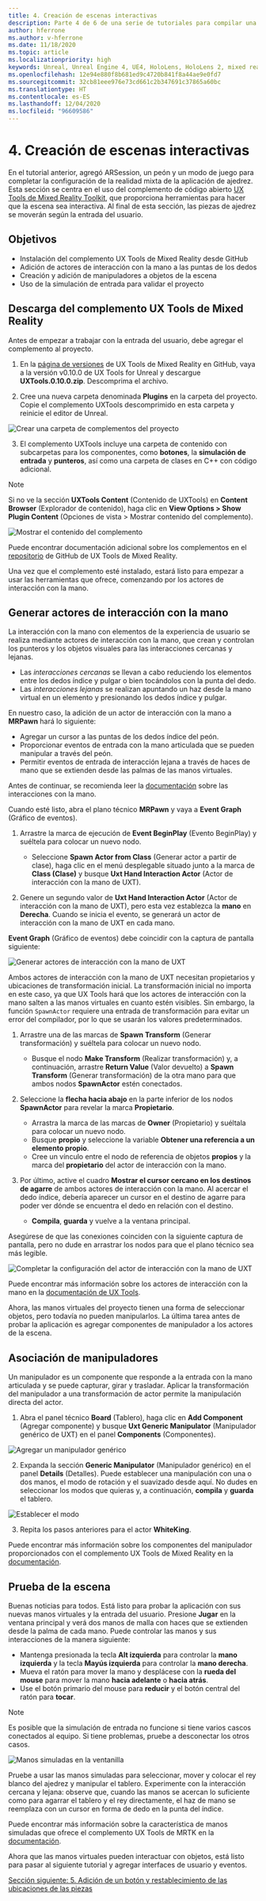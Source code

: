 ```yaml
---
title: 4. Creación de escenas interactivas
description: Parte 4 de 6 de una serie de tutoriales para compilar una aplicación de ajedrez con Unreal Engine 4 y el complemento UX Tools de Mixed Reality Toolkit
author: hferrone
ms.author: v-hferrone
ms.date: 11/18/2020
ms.topic: article
ms.localizationpriority: high
keywords: Unreal, Unreal Engine 4, UE4, HoloLens, HoloLens 2, mixed reality, tutorial, getting started, mrtk, uxt, UX Tools, documentation, mixed reality headset, windows mixed reality headset, virtual reality headset
ms.openlocfilehash: 12e94e880f8b681ed9c4720b841f8a44ae9e0fd7
ms.sourcegitcommit: 32cb81eee976e73cd661c2b347691c37865a60bc
ms.translationtype: HT
ms.contentlocale: es-ES
ms.lasthandoff: 12/04/2020
ms.locfileid: "96609586"
---
```

# <a name="4-making-your-scene-interactive"></a>4. Creación de escenas interactivas

En el tutorial anterior, agregó ARSession, un peón y un modo de juego para completar la configuración de la realidad mixta de la aplicación de ajedrez. Esta sección se centra en el uso del complemento de código abierto [UX Tools de Mixed Reality Toolkit](https://github.com/microsoft/MixedReality-UXTools-Unreal), que proporciona herramientas para hacer que la escena sea interactiva. Al final de esta sección, las piezas de ajedrez se moverán según la entrada del usuario.

## <a name="objectives"></a>Objetivos

* Instalación del complemento UX Tools de Mixed Reality desde GitHub
* Adición de actores de interacción con la mano a las puntas de los dedos
* Creación y adición de manipuladores a objetos de la escena
* Uso de la simulación de entrada para validar el proyecto

## <a name="downloading-the-mixed-reality-ux-tools-plugin"></a>Descarga del complemento UX Tools de Mixed Reality
Antes de empezar a trabajar con la entrada del usuario, debe agregar el complemento al proyecto.

1. En la [página de versiones](https://github.com/microsoft/MixedReality-UXTools-Unreal/releases) de UX Tools de Mixed Reality en GitHub, vaya a la versión v0.10.0 de UX Tools for Unreal y descargue **UXTools.0.10.0.zip**. Descomprima el archivo.

2.  Cree una nueva carpeta denominada **Plugins** en la carpeta del proyecto. Copie el complemento UXTools descomprimido en esta carpeta y reinicie el editor de Unreal.

![Crear una carpeta de complementos del proyecto](images/unreal-uxt/4-plugins.PNG)

3.  El complemento UXTools incluye una carpeta de contenido con subcarpetas para los componentes, como **botones**, la **simulación de entrada** y **punteros**, así como una carpeta de clases en C++ con código adicional.  

> [!NOTE]
> Si no ve la sección **UXTools Content** (Contenido de UXTools) en **Content Browser** (Explorador de contenido), haga clic en **View Options > Show Plugin Content** (Opciones de vista > Mostrar contenido del complemento).

![Mostrar el contenido del complemento](images/unreal-uxt/4-showplugincontent.PNG)

Puede encontrar documentación adicional sobre los complementos en el [repositorio](https://aka.ms/uxt-unreal) de GitHub de UX Tools de Mixed Reality.

Una vez que el complemento esté instalado, estará listo para empezar a usar las herramientas que ofrece, comenzando por los actores de interacción con la mano.

## <a name="spawning-hand-interaction-actors"></a>Generar actores de interacción con la mano

La interacción con la mano con elementos de la experiencia de usuario se realiza mediante actores de interacción con la mano, que crean y controlan los punteros y los objetos visuales para las interacciones cercanas y lejanas.
- Las *interacciones cercanas* se llevan a cabo reduciendo los elementos entre los dedos índice y pulgar o bien tocándolos con la punta del dedo.
- Las *interacciones lejanas* se realizan apuntando un haz desde la mano virtual en un elemento y presionando los dedos índice y pulgar.

En nuestro caso, la adición de un actor de interacción con la mano a **MRPawn** hará lo siguiente:
- Agregar un cursor a las puntas de los dedos índice del peón.
- Proporcionar eventos de entrada con la mano articulada que se pueden manipular a través del peón.
- Permitir eventos de entrada de interacción lejana a través de haces de mano que se extienden desde las palmas de las manos virtuales.

Antes de continuar, se recomienda leer la [documentación](https://microsoft.github.io/MixedReality-UXTools-Unreal/version/public/0.9.x/Docs/HandInteraction.html) sobre las interacciones con la mano.

Cuando esté listo, abra el plano técnico **MRPawn** y vaya a **Event Graph** (Gráfico de eventos).

1. Arrastre la marca de ejecución de **Event BeginPlay** (Evento BeginPlay) y suéltela para colocar un nuevo nodo.
    * Seleccione **Spawn Actor from Class** (Generar actor a partir de clase), haga clic en el menú desplegable situado junto a la marca de **Class (Clase)** y busque **Uxt Hand Interaction Actor** (Actor de interacción con la mano de UXT).  

2. Genere un segundo valor de **Uxt Hand Interaction Actor** (Actor de interacción con la mano de UXT), pero esta vez establezca la **mano** en **Derecha**. Cuando se inicia el evento, se generará un actor de interacción con la mano de UXT en cada mano.

**Event Graph** (Gráfico de eventos) debe coincidir con la captura de pantalla siguiente:

![Generar actores de interacción con la mano de UXT](images/unreal-uxt/4-spawnactor.PNG)

Ambos actores de interacción con la mano de UXT necesitan propietarios y ubicaciones de transformación inicial. La transformación inicial no importa en este caso, ya que UX Tools hará que los actores de interacción con la mano salten a las manos virtuales en cuanto estén visibles. Sin embargo, la función `SpawnActor` requiere una entrada de transformación para evitar un error del compilador, por lo que se usarán los valores predeterminados.

1. Arrastre una de las marcas de **Spawn Transform** (Generar transformación) y suéltela para colocar un nuevo nodo.
    * Busque el nodo **Make Transform** (Realizar transformación) y, a continuación, arrastre **Return Value** (Valor devuelto) a **Spawn Transform** (Generar transformación) de la otra mano para que ambos nodos **SpawnActor** estén conectados.

2.  Seleccione la **flecha hacia abajo** en la parte inferior de los nodos **SpawnActor** para revelar la marca **Propietario**.    
    * Arrastra la marca de las marcas de **Owner** (Propietario) y suéltala para colocar un nuevo nodo.
    * Busque **propio** y seleccione la variable **Obtener una referencia a un elemento propio**.
    * Cree un vínculo entre el nodo de referencia de objetos **propios** y la marca del **propietario** del actor de interacción con la mano.
3. Por último, active el cuadro **Mostrar el cursor cercano en los destinos de agarre** de ambos actores de interacción con la mano. Al acercar el dedo índice, debería aparecer un cursor en el destino de agarre para poder ver dónde se encuentra el dedo en relación con el destino.
    * **Compila**, **guarda** y vuelve a la ventana principal.

Asegúrese de que las conexiones coinciden con la siguiente captura de pantalla, pero no dude en arrastrar los nodos para que el plano técnico sea más legible.

![Completar la configuración del actor de interacción con la mano de UXT](images/unreal-uxt/4-fingerptrs.PNG)

Puede encontrar más información sobre los actores de interacción con la mano en la [documentación de UX Tools](https://microsoft.github.io/MixedReality-UXTools-Unreal/version/public/0.9.x/Docs/HandInteraction.html).

Ahora, las manos virtuales del proyecto tienen una forma de seleccionar objetos, pero todavía no pueden manipularlos. La última tarea antes de probar la aplicación es agregar componentes de manipulador a los actores de la escena.

## <a name="attaching-manipulators"></a>Asociación de manipuladores

Un manipulador es un componente que responde a la entrada con la mano articulada y se puede capturar, girar y trasladar. Aplicar la transformación del manipulador a una transformación de actor permite la manipulación directa del actor.

1. Abra el panel técnico **Board** (Tablero), haga clic en **Add Component** (Agregar componente) y busque **Uxt Generic Manipulator** (Manipulador genérico de UXT) en el panel **Components** (Componentes).

![Agregar un manipulador genérico](images/unreal-uxt/4-addmanip.PNG)

2. Expanda la sección **Generic Manipulator** (Manipulador genérico) en el panel **Details** (Detalles). Puede establecer una manipulación con una o dos manos, el modo de rotación y el suavizado desde aquí. No dudes en seleccionar los modos que quieras y, a continuación, **compila** y **guarda** el tablero.

![Establecer el modo](images/unreal-uxt/4-setrotmode.PNG)

3. Repita los pasos anteriores para el actor **WhiteKing**.

Puede encontrar más información sobre los componentes del manipulador proporcionados con el complemento UX Tools de Mixed Reality en la [documentación](https://microsoft.github.io/MixedReality-UXTools-Unreal/Docs/Manipulator.html).

## <a name="testing-the-scene"></a>Prueba de la escena

Buenas noticias para todos. Está listo para probar la aplicación con sus nuevas manos virtuales y la entrada del usuario. Presione **Jugar** en la ventana principal y verá dos manos de malla con haces que se extienden desde la palma de cada mano. Puede controlar las manos y sus interacciones de la manera siguiente:
- Mantenga presionada la tecla **Alt izquierda** para controlar la **mano izquierda** y la tecla **Mayús izquierda** para controlar la **mano derecha**.
- Mueva el ratón para mover la mano y desplácese con la **rueda del mouse** para mover la mano **hacia adelante** o **hacia atrás**.
- Use el botón primario del mouse para **reducir** y el botón central del ratón para **tocar**.

> [!NOTE]
> Es posible que la simulación de entrada no funcione si tiene varios cascos conectados al equipo. Si tiene problemas, pruebe a desconectar los otros casos.

![Manos simuladas en la ventanilla](images/unreal-uxt/4-handsim.PNG)

Pruebe a usar las manos simuladas para seleccionar, mover y colocar el rey blanco del ajedrez y manipular el tablero. Experimente con la interacción cercana y lejana: observe que, cuando las manos se acercan lo suficiente como para agarrar el tablero y el rey directamente, el haz de mano se reemplaza con un cursor en forma de dedo en la punta del índice.

Puede encontrar más información sobre la característica de manos simuladas que ofrece el complemento UX Tools de MRTK en la [documentación](https://microsoft.github.io/MixedReality-UXTools-Unreal/Docs/InputSimulation.html).

Ahora que las manos virtuales pueden interactuar con objetos, está listo para pasar al siguiente tutorial y agregar interfaces de usuario y eventos.

[Sección siguiente: 5. Adición de un botón y restablecimiento de las ubicaciones de las piezas](unreal-uxt-ch5.md)
